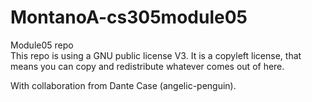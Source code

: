 # MontanoA-cs305module05
Module05 repo  
This repo is using a GNU public license V3. It is a copyleft license, that means you can copy and redistribute whatever comes out of here.  

With collaboration from Dante Case (angelic-penguin).
